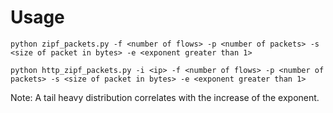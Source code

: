 # Usage
`python zipf_packets.py -f <number of flows> -p <number of packets> -s <size of packet in bytes> -e <exponent greater than 1>`

`python http_zipf_packets.py -i <ip> -f <number of flows> -p <number of packets> -s <size of packet in bytes> -e <exponent greater than 1>`

Note: A tail heavy distribution correlates with the increase of the exponent.
